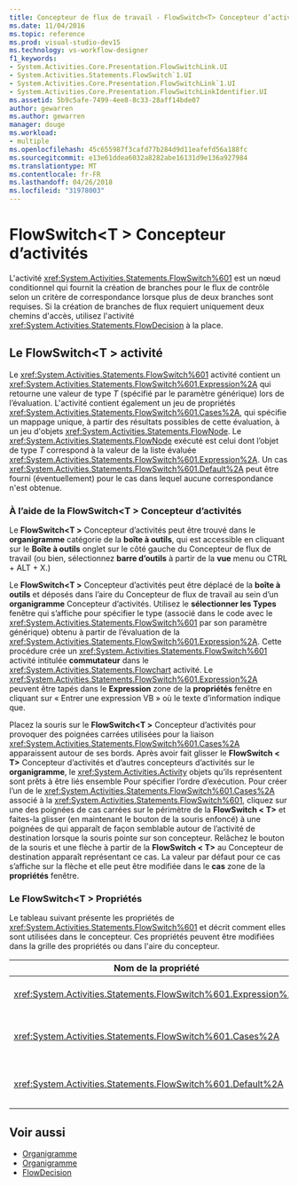 ```yaml
---
title: Concepteur de flux de travail - FlowSwitch<T> Concepteur d’activités
ms.date: 11/04/2016
ms.topic: reference
ms.prod: visual-studio-dev15
ms.technology: vs-workflow-designer
f1_keywords:
- System.Activities.Core.Presentation.FlowSwitchLink.UI
- System.Activities.Statements.FlowSwitch`1.UI
- System.Activities.Core.Presentation.FlowSwitchLink`1.UI
- System.Activities.Core.Presentation.FlowSwitchLinkIdentifier.UI
ms.assetid: 5b9c5afe-7499-4ee8-8c33-28aff14bde07
author: gewarren
ms.author: gewarren
manager: douge
ms.workload:
- multiple
ms.openlocfilehash: 45c655987f3cafd77b284d9d11eafefd56a188fc
ms.sourcegitcommit: e13e61ddea6032a8282abe16131d9e136a927984
ms.translationtype: MT
ms.contentlocale: fr-FR
ms.lasthandoff: 04/26/2018
ms.locfileid: "31978003"
---
```

# <a name="flowswitcht-activity-designer"></a>FlowSwitch\<T > Concepteur d’activités

L'activité <xref:System.Activities.Statements.FlowSwitch%601> est un nœud conditionnel qui fournit la création de branches pour le flux de contrôle selon un critère de correspondance lorsque plus de deux branches sont requises. Si la création de branches de flux requiert uniquement deux chemins d'accès, utilisez l'activité <xref:System.Activities.Statements.FlowDecision> à la place.

## <a name="the-flowswitcht-activity"></a>Le FlowSwitch\<T > activité

Le <xref:System.Activities.Statements.FlowSwitch%601> activité contient un <xref:System.Activities.Statements.FlowSwitch%601.Expression%2A> qui retourne une valeur de type *T* (spécifié par le paramètre générique) lors de l’évaluation. L'activité contient également un jeu de propriétés <xref:System.Activities.Statements.FlowSwitch%601.Cases%2A>, qui spécifie un mappage unique, à partir des résultats possibles de cette évaluation, à un jeu d'objets <xref:System.Activities.Statements.FlowNode>. Le <xref:System.Activities.Statements.FlowNode> exécuté est celui dont l’objet de type *T* correspond à la valeur de la liste évaluée <xref:System.Activities.Statements.FlowSwitch%601.Expression%2A>. Un cas <xref:System.Activities.Statements.FlowSwitch%601.Default%2A> peut être fourni (éventuellement) pour le cas dans lequel aucune correspondance n'est obtenue.

### <a name="using-the-flowswitcht-activity-designer"></a>À l’aide de la FlowSwitch\<T > Concepteur d’activités

Le **FlowSwitch\<T >** Concepteur d’activités peut être trouvé dans le **organigramme** catégorie de la **boîte à outils**, qui est accessible en cliquant sur le **Boîte à outils** onglet sur le côté gauche du Concepteur de flux de travail (ou bien, sélectionnez **barre d’outils** à partir de la **vue** menu ou CTRL + ALT + X.)

Le **FlowSwitch\<T >** Concepteur d’activités peut être déplacé de la **boîte à outils** et déposés dans l’aire du Concepteur de flux de travail au sein d’un **organigramme** Concepteur d’activités. Utilisez le **sélectionner les Types** fenêtre qui s’affiche pour spécifier le type (associé dans le code avec le <xref:System.Activities.Statements.FlowSwitch%601> par son paramètre générique) obtenu à partir de l’évaluation de la <xref:System.Activities.Statements.FlowSwitch%601.Expression%2A>. Cette procédure crée un <xref:System.Activities.Statements.FlowSwitch%601> activité intitulée **commutateur** dans le <xref:System.Activities.Statements.Flowchart> activité. Le <xref:System.Activities.Statements.FlowSwitch%601.Expression%2A> peuvent être tapés dans le **Expression** zone de la **propriétés** fenêtre en cliquant sur « Entrer une expression VB » où le texte d’information indique que.

Placez la souris sur le **FlowSwitch\<T >** Concepteur d’activités pour provoquer des poignées carrées utilisées pour la liaison <xref:System.Activities.Statements.FlowSwitch%601.Cases%2A> apparaissent autour de ses bords. Après avoir fait glisser le **FlowSwitch < T\>**  Concepteur d’activités et d’autres concepteurs d’activités sur le **organigramme**, le <xref:System.Activities.Activity> objets qu’ils représentent sont prêts à être liés ensemble Pour spécifier l’ordre d’exécution. Pour créer l’un de le <xref:System.Activities.Statements.FlowSwitch%601.Cases%2A> associé à la <xref:System.Activities.Statements.FlowSwitch%601>, cliquez sur une des poignées de cas carrées sur le périmètre de la **FlowSwitch < T\>**  et faites-la glisser (en maintenant le bouton de la souris enfoncé) à une poignées de qui apparaît de façon semblable autour de l’activité de destination lorsque la souris pointe sur son concepteur. Relâchez le bouton de la souris et une flèche à partir de la **FlowSwitch < T\>**  au Concepteur de destination apparaît représentant ce cas. La valeur par défaut pour ce cas s’affiche sur la flèche et elle peut être modifiée dans le **cas** zone de la **propriétés** fenêtre.

### <a name="the-flowswitcht-properties"></a>Le FlowSwitch\<T > Propriétés

Le tableau suivant présente les propriétés de <xref:System.Activities.Statements.FlowSwitch%601> et décrit comment elles sont utilisées dans le concepteur. Ces propriétés peuvent être modifiées dans la grille des propriétés ou dans l'aire du concepteur.

|Nom de la propriété|Obligatoire|Utilisation|
|-------------------|--------------|-----------|
|<xref:System.Activities.Statements.FlowSwitch%601.Expression%2A>|True|Spécifie l'expression qui est évaluée pour déterminer le cas du jeu de <xref:System.Activities.Statements.FlowSwitch%601.Cases%2A> vers lequel basculer dans le chemin d'exécution.|
|<xref:System.Activities.Statements.FlowSwitch%601.Cases%2A>|False|Spécifie un mappage unique, à partir des résultats possibles obtenus de l'évaluation de la propriété <xref:System.Activities.Statements.FlowSwitch%601.Expression%2A>, à un jeu d'objets <xref:System.Activities.Statements.FlowNode>.|
|<xref:System.Activities.Statements.FlowSwitch%601.Default%2A>|True|Spécifie le mappage lorsque l'évaluation de la propriété <xref:System.Activities.Statements.FlowSwitch%601.Expression%2A> ne correspond pas à l'une des valeurs contenues dans l'objet <xref:System.Activities.Statements.FlowSwitch%601.Cases%2A>.|

## <a name="see-also"></a>Voir aussi

- [Organigramme](../workflow-designer/flowchart-activity-designers.md)
- [Organigramme](../workflow-designer/flowchart-activity-designer.md)
- [FlowDecision](../workflow-designer/flowdecision-activity-designer.md)